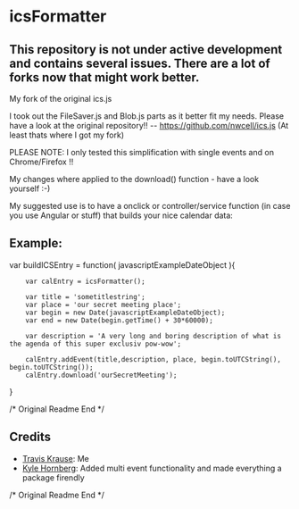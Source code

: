 icsFormatter
============

## This repository is not under active development and contains several issues. There are a lot of forks now that might work better.

My fork of the original ics.js

I took out the FileSaver.js and Blob.js parts as it better fit my needs.
Please have a look at the original repository!! -- https://github.com/nwcell/ics.js
(At least thats where I got my fork)

PLEASE NOTE: I only tested this simplification with single events and on Chrome/Firefox !!


My changes where applied to the download() function - have a look yourself :-)

My suggested use is to have a onclick or controller/service function (in case you use Angular or stuff) that builds your nice calendar data:

Example:
---------
var buildICSEntry = function( javascriptExampleDateObject ){

    	var calEntry = icsFormatter();

    	var title = 'sometitlestring';
    	var place = 'our secret meeting place';
    	var begin = new Date(javascriptExampleDateObject);
    	var end = new Date(begin.getTime() + 30*60000);

    	var description = 'A very long and boring description of what is the agenda of this super exclusiv pow-wow';

		calEntry.addEvent(title,description, place, begin.toUTCString(), begin.toUTCString());
		calEntry.download('ourSecretMeeting');
 }


/* Original Readme End */

Credits
------------------
* [Travis Krause](https://github.com/nwcell): Me
* [Kyle Hornberg](https://github.com/khornberg): Added multi event functionality and made everything a package firendly

/* Original Readme End */
